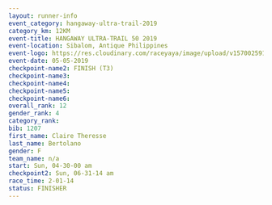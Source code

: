 ```yaml
---
layout: runner-info 
event_category: hangaway-ultra-trail-2019 
category_km: 12KM 
event-title: HANGAWAY ULTRA-TRAIL 50 2019 
event-location: Sibalom, Antique Philippines 
event-logo: https://res.cloudinary.com/raceyaya/image/upload/v1570025919/logo/hangaway_ttcorg.jpg 
event-date: 05-05-2019 
checkpoint-name2: FINISH (T3) 
checkpoint-name3: 
checkpoint-name4: 
checkpoint-name5: 
checkpoint-name6: 
overall_rank: 12
gender_rank: 4
category_rank: 
bib: 1207
first_name: Claire Theresse
last_name: Bertolano
gender: F
team_name: n/a
start: Sun, 04-30-00 am
checkpoint2: Sun, 06-31-14 am
race_time: 2-01-14
status: FINISHER
---
```

